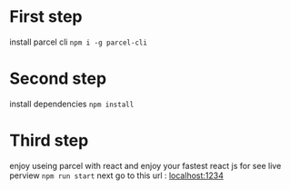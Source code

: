 # First step
install parcel cli
`npm i -g parcel-cli`
# Second step
install dependencies 
`npm install`
# Third step
enjoy useing parcel with react 
and enjoy your fastest react js
for see live perview 
`npm run start`
next go to this url : [localhost:1234](http://localhost:1234)